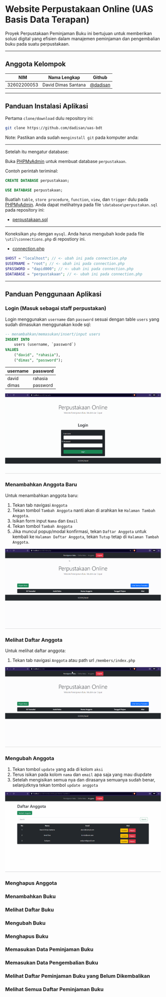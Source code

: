 # Website Perpustakaan Online (UAS Basis Data Terapan)

Proyek Perpustakaan Peminjaman Buku ini bertujuan untuk memberikan solusi digital yang efisien dalam manajemen peminjaman dan pengembalian buku pada suatu perpustakaan.

---

## Anggota Kelompok

| NIM         | Nama Lengkap        | Github                                 |
| ----------- | ------------------- | -------------------------------------- |
| 32602200053 | David Dimas Santana | [@dadisan](https://github.com/dadisan) |

---

## Panduan Instalasi Aplikasi

Pertama `clone/download` dulu repository ini:

```bash
git clone https://github.com/dadisan/uas-bdt
```

Note: Pastikan anda sudah `menginstall git` pada komputer anda:

---

Setelah itu mengatur database:

Buka [PHPMyAdmin](http://localhost/phpmyadmin/) untuk membuat database `perpustakaan`.

Contoh perintah teriminal:

```sql
CREATE DATABASE perpustakaan;
```

```sql
USE DATABASE perpustakaan;
```

Buatlah `table`, `store procedure`, `function`, `view`, dan `trigger` dulu pada [PHPMyAdmin](http://localhost/phpmyadmin/). Anda dapat melihatnya pada file `\database\perpustakan.sql` pada repository ini:

- [perpustakaan.sql](./database/perpustakaan.sql)

---

Koneksikan `php` dengan `mysql`. Anda harus mengubah kode pada file `\util\connections.php` di repostiory ini.

- [connection.php](./util/connection.php)

```php
$HOST = "localhost"; // <- ubah ini pada connection.php
$USERNAME = "root"; // <- ubah ini pada connection.php
$PASSWORD = "dapid000"; // <- ubah ini pada connection.php
$DATABASE = "perpustakaan"; // <- ubah ini pada connection.php
```

---

## Panduan Penggunaan Aplikasi

### Login (Masuk sebagai staff perpustakan)

Login menggunakan `username` dan `password` sesuai dengan table `users` yang sudah dimasukan menggunakan kode sql:

```sql
-- menambahkan/memasukan/insert/input users
INSERT INTO
    users (username, `password`)
VALUES
    ("david", "rahasia"),
    ("dimas", "password");
```

| username | password |
| -------- | -------- |
| david    | rahasia  |
| dimas    | password |

![login](./images/login.gif)

### Menambahkan Anggota Baru

Untuk menambahkan anggota baru:

1. Tekan tab navigasi `Anggota`
2. Tekan tombol `Tambah Anggota` nanti akan di arahkan ke `Halaman Tambah Anggota`.
3. Isikan form input `Nama` dan `Email`
4. Tekan tombol `Tambah Anggota`
5. Jika muncul popup/modal konfirmasi, tekan `Daftar Anggota` untuk kembali ke `Halaman Daftar Anggota`, tekan `Tutup` tetap di `Halaman Tambah Anggota`.

![tambah anggota baru](./images/tambah-anggota-baru.gif)

### Melihat Daftar Anggota

Untuk melihat daftar anggota:

1. Tekan tab navigasi `Anggota` atau path url `/members/index.php`

![melihat daftar anggota](./images/melihat-daftar-anggota.gif)

### Mengubah Anggota

1. Tekan tombol `update` yang ada di kolom `aksi`
2. Terus isikan pada kolom `nama` dan `email` apa saja yang mau diupdate
3. Setelah mengisikan semua nya dan dirasanya semuanya sudah benar, selanjutknya tekan tombol `update anggota`

![mengupdate anggota](./images/update-anggota.gif)

### Menghapus Anggota

### Menambahkan Buku

### Melihat Daftar Buku

### Mengubah Buku

### Menghapus Buku

### Memasukan Data Peminjaman Buku

### Memasukan Data Pengembalian Buku

### Melihat Daftar Peminjaman Buku yang Belum Dikembalikan

### Melihat Semua Daftar Peminjaman Buku
